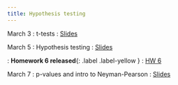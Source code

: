 ```yaml
---
title: Hypothesis testing
---
```


March 3
: t-tests
  : [Slides](https://sta711-s25.github.io/slides/lecture_18.pdf)
      
March 5
: Hypothesis testing
  : [Slides](https://sta711-s25.github.io/slides/lecture_19.pdf)

: **Homework 6 released**{: .label .label-yellow }
  : [HW 6](https://sta711-s25.github.io/homework/HW6.pdf)

March 7
: p-values and intro to Neyman-Pearson
  : [Slides](https://sta711-s25.github.io/slides/lecture_20.pdf)